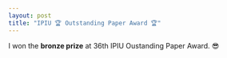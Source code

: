```yaml
---
layout: post
title: "IPIU 🏆 Outstanding Paper Award 🏆"
---
```


I won the <b>bronze prize</b> at 36th IPIU Oustanding Paper Award. 😎